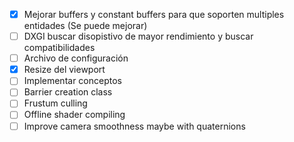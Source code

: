 - [x] Mejorar buffers y constant buffers para que soporten multiples entidades (Se puede mejorar)
- [ ] DXGI buscar disopistivo de mayor rendimiento y buscar compatibilidades
- [ ] Archivo de configuración
- [x] Resize del viewport 
- [ ] Implementar conceptos
- [ ] Barrier creation class
- [ ] Frustum culling
- [ ] Offline shader compiling
- [ ] Improve camera smoothness maybe with quaternions